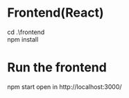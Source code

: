 # Frontend(React)
cd .\frontend\
npm install

# Run the frontend
npm start
open in http://localhost:3000/

